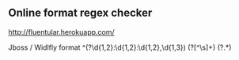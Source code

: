 ## Online format regex checker
http://fluentular.herokuapp.com/

Jboss / Widlfly format
^(?<time>\d{1,2}:\d{1,2}:\d{1,2},\d{1,3}) (?<level>[^\s]+) (?<message>.*)
